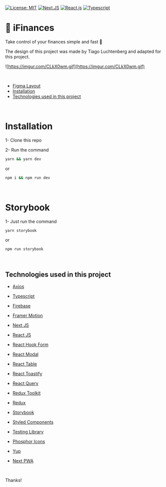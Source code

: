 [![License: MIT](https://img.shields.io/badge/License-MIT-red.svg)](https://opensource.org/licenses/MIT)
[![Next.JS](https://img.shields.io/badge/NextJS-blue)](https://nextjs.org/)
[![React.js](https://img.shields.io/badge/-ReactJS-blue)](https://pt-br.reactjs.org/)
[![Typescript](https://img.shields.io/badge/-Typescript-blue)](https://www.typescriptlang.org/)

# 💸 iFinances

Take control of your finances simple and fast 🚀

The design of this project was made by Tiago Luchtenberg and adapted for this project.

![https://imgur.com/CLkX0wm.gif](https://imgur.com/CLkX0wm.gif)

<br/>

- [Figma Layout](https://www.figma.com/file/fo9AynSWDylQSXHVPY39Rp/dtmoney-re-design?node-id=35212%3A1490)
- [Installation](#installation)
- [Technologies used in this project](#technologies-used-in-this-project)

<br/>

# <strong>Installation</strong>

1- Clone this repo

2- Run the command

```bash
yarn && yarn dev
```

or

```bash
npm i && npm run dev
```

<br/>

# Storybook

1- Just run the command

```bash
yarn storybook
```

or

```bash
npm run storybook
```

</br>

## Technologies used in this project

- [Axios](https://axios-http.com/ptbr/docs/intro)

- [Typescript](https://www.typescriptlang.org/)

- [Firebase](https://firebase.google.com/)

- [Framer Motion](https://www.framer.com/motion/)

- [Next JS](https://nextjs.org/)

- [React JS](https://pt-br.reactjs.org/)

- [React Hook Form](https://react-hook-form.com/)

- [React Modal](https://github.com/reactjs/react-modal)

- [React Table](https://react-table-v7.tanstack.com/)

- [React Toastify](https://fkhadra.github.io/react-toastify/introduction)

- [React Query](https://react-query.tanstack.com/)

- [Redux Toolkit](https://redux-toolkit.js.org/)

- [Redux](https://redux.js.org/)

- [Storybook](https://storybook.js.org/)

- [Styled Components](https://styled-components.com/)

- [Testing Library](https://testing-library.com/)

- [Phosphor Icons](https://phosphoricons.com/)

- [Yup](https://github.com/jquense/yup)

- [Next PWA](https://www.npmjs.com/package/next-pwa)

<br/>

Thanks!
